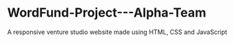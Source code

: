 # WordFund-Project---Alpha-Team
A responsive venture studio website made using HTML, CSS and JavaScript 

